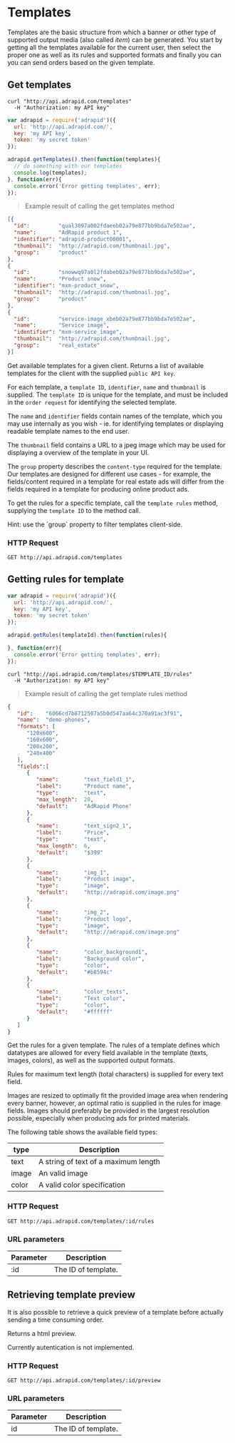 # Templates

Templates are the basic structure from which a banner or other type of
supported output media (also called *item*) can be generated.
You start by getting all the templates available for the current user, then select the
proper one as well as its rules and supported formats and finally you can you can
send orders based on the given template.

## Get templates

```shell
curl "http://api.adrapid.com/templates"
  -H "Authorization: my API key"
```

```javascript
var adrapid = require('adrapid')({
  url: 'http://api.adrapid.com/',
  key: 'my API key',
  token: 'my secret token'
});

adrapid.getTemplates().then(function(templates){
  // do something with our templates
  console.log(templates);
}, function(err){
  console.error('Error getting templates', err);
});

```

> Example result of calling the get templates method

```json
[{
  "id":         "qual3097a002fdaeeb02a79e877bb9bda7e502ae",
  "name":       "AdRapid product 1",
  "identifier": "adrapid-product00001",
  "thumbnail":  "http://adrapid.com/thumbnail.jpg",
  "group":      "product"
},
{
  "id":         "snowwq97a0l2fdabeb02a79e877bb9bda7e502ae",
  "name":       "Product snow",
  "identifier": "mxm-product_snow",
  "thumbnail":  "http://adrapid.com/thumbnail.jpg",
  "group":      "product"
},
{
  "id":         "service-image_xbeb02a79e877bb9bda7e502ae",
  "name":       "Service image",
  "identifier": "mxm-service_image",
  "thumbnail":  "http://adrapid.com/thumbnail.jpg",
  "group":      "real_estate"
}]
```

Get available templates for a given client. Returns a list of available templates for the client with the supplied `public API key`.

For each template, a `template ID`, `identifier`, `name` and `thumbnail` is supplied. The `template ID` is unique for the template, and must be included in the `order request` for identifying the selected template. 

The `name` and `identifier` fields contain names of the template, which you may use internally as you wish - ie. for identifying templates or displaying readable template names to the end user.

The `thumbnail` field contains a URL to a jpeg image which may be used for displaying a overview of the template in your UI.

The `group` property describes the `content-type` required for the template. Our templates are designed for different use cases - for example, the fields/content required in a template for real estate ads will differ from the fields required in a template for producing online product ads.

To get the rules for a specific template, call the `template rules` method, supplying the `template ID` to the method call.

<aside class="success">
Hint: use the `group` property to filter templates client-side. 
</aside>

### HTTP Request

`GET http://api.adrapid.com/templates`


## Getting rules for template

```javascript
var adrapid = require('adrapid')({
  url: 'http://api.adrapid.com/',
  key: 'my API key',
  token: 'my secret token'
});

adrapid.getRules(templateId).then(function(rules){

}, function(err){
  console.error('Error getting templates', err);
});

```

```shell
curl "http://api.adrapid.com/templates/$TEMPLATE_ID/rules"
  -H "Authorization: my API key"
```

> Example result of calling the get template rules method

```json
{
   "id":    "6066cd7b8712507a5b0d547aa64c370a91ac3f91",
   "name":  "demo-phones",
   "formats": [
      "120x600",
      "160x600",
      "200x200",
      "240x400"
   ],
   "fields":[
      {
         "name":        "text_field1_1",
         "label":       "Product name",
         "type":        "text",
         "max_length":  20,
         "default":     "AdRapid Phone"
      },
      {
         "name":        "text_sign2_1",
         "label":       "Price",
         "type":        "text",
         "max_length":  6,
         "default":     "$399"
      },
      {
         "name":        "img_1",
         "label":       "Product image",
         "type":        "image",
         "default":     "http://adrapid.com/image.png"
      },
      {
         "name":        "img_2",
         "label":       "Product logo",
         "type":        "image",
         "default":     "http://adrapid.com/image.png"
      },
      {
         "name":        "color_background1",
         "label":       "Background color",
         "type":        "color",
         "default":     "#b8594c"
      },
      {
         "name":        "color_texts",
         "label":       "Text color",
         "type":        "color",
         "default":     "#ffffff"
      }
   ]
}
```

Get the rules for a given template. The rules of a template defines which datatypes are allowed for every field available in the template (texts, images, colors), as well as the supported output formats.

Rules for maximum text length (total characters) is supplied for every text field.

Images are resized to optimally fit the provided image area when rendering every banner, however, an optimal ratio is supplied in the rules for image fields. Images should preferably be provided in the largest resolution possible, especially when producing ads for printed materials.


The following table shows the available field types:

type | Description
--------- | -----------
text | A string of text of a maximum length
image | An valid image
color | A valid color specification

### HTTP Request

`GET http://api.adrapid.com/templates/:id/rules`


### URL parameters

Parameter | Description
--------- | -----------
:id | The ID of template.


## Retrieving template preview

It is also possible to retrieve a quick preview of a template before actually sending
a time consuming order.

Returns a html preview.

<aside class="warning">Currently autentication is not implemented.</aside>

### HTTP Request

`GET http://api.adrapid.com/templates/:id/preview`

### URL parameters

Parameter | Description
--------- | -----------
id | The ID of template.

